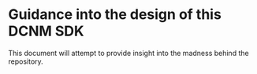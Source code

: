 # Guidance into the design of this DCNM SDK

This document will attempt to provide insight into the madness behind
the repository. 
